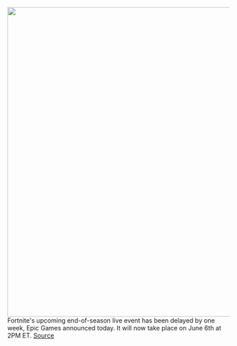 <img src='https://cdn.vox-cdn.com/thumbor/DzniNOvJkHI3meuJw4G_5xIAlvs=/36x15:1700x860/1200x800/filters:focal(609x359:893x643)/cdn.vox-cdn.com/uploads/chorus_image/image/66863387/Fortnite_chapter2s2_Surprise_1776x889_a38858fdcbd0be32a7a4e0e8510241ea4e19c5db.0.png' width='700px' /><br/>
Fortnite's upcoming end-of-season live event has been delayed by one week, Epic Games announced today. It will now take place on June 6th at 2PM ET.
<a href='https://www.theverge.com/2020/5/28/21273276/fortnite-delay-end-season-event-device-chapter-2-season-3'> Source <a/>